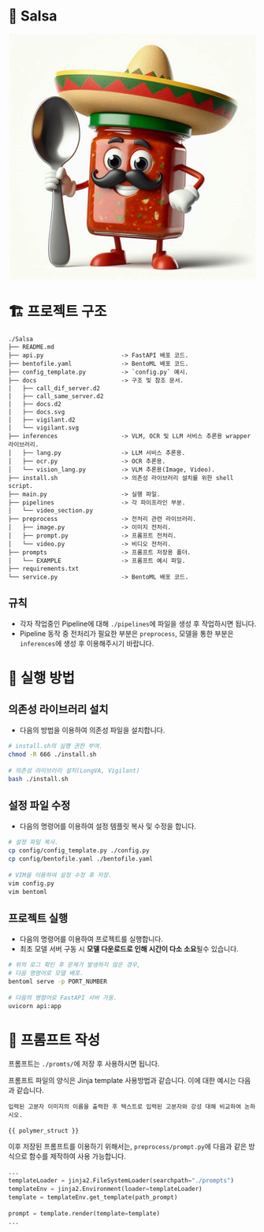 # 💃 Salsa
<p align="center">
  <img 
    src="https://github.com/kms7530/Salsa/blob/main/docs/IMG_1206.png?raw=true" 
    alt="사우론의 눈"
    style="width: 500px;"
  />
</p>

# 🏗️ 프로젝트 구조
```plain text
./Salsa
├── README.md
├── api.py 						-> FastAPI 배포 코드.
├── bentofile.yaml              -> BentoML 배포 코드.
├── config_template.py          -> `config.py` 예시. 
├── docs                		-> 구조 및 참조 문서. 
│   ├── call_dif_server.d2
│   ├── call_same_server.d2
│   ├── docs.d2
│   ├── docs.svg
│   ├── vigilant.d2
│   └── vigilant.svg
├── inferences          		-> VLM, OCR 및 LLM 서비스 추론용 wrapper 라이브러리.
│   ├── lang.py         		-> LLM 서비스 추론용. 
│   ├── ocr.py          		-> OCR 추론용. 
│   └── vision_lang.py  		-> VLM 추론용(Image, Video). 
├── install.sh          		-> 의존성 라이브러리 설치를 위한 shell script. 
├── main.py             		-> 실행 파일. 
├── pipelines           		-> 각 파이프라인 부분. 
│   └── video_section.py
├── preprocess          		-> 전처리 관련 라이브러리. 
│   ├── image.py        		-> 이미지 전처리. 
│   ├── prompt.py       		-> 프롬프트 전처리. 
│   └── video.py        		-> 비디오 전처리. 
├── prompts             		-> 프롬프트 저장용 폴더. 
│   └── EXAMPLE         		-> 프롬프트 예시 파일. 
├── requirements.txt
└── service.py                  -> BentoML 배포 코드. 
```

## 규칙
- 각자 작업중인 Pipeline에 대해 `./pipelines`에 파일을 생성 후 작업하시면 됩니다. 
- Pipeline 동작 중 전처리가 필요한 부분은 `preprocess`, 모델을 통한 부분은 `inferences`에 생성 후 이용해주시기 바랍니다. 

# 🚀 실행 방법
## 의존성 라이브러리 설치
- 다음의 방법을 이용하여 의존성 파일을 설치합니다. 
```bash
# install.sh의 실행 권한 부여. 
chmod -R 666 ./install.sh

# 의존성 라이브러리 설치(LongVA, Vigilant)
bash ./install.sh
```

## 설정 파일 수정
- 다음의 명령어를 이용하여 설정 템플릿 복사 및 수정을 합니다. 
```bash
# 설정 파일 복사. 
cp config/config_template.py ./config.py
cp config/bentofile.yaml ./bentofile.yaml

# VIM을 이용하여 설정 수정 후 저장. 
vim config.py
vim bentoml
```

## 프로젝트 실행
- 다음의 명령어를 이용하여 프로젝트를 실행합니다. 
- 최초 모델 서버 구동 시 <b>모델 다운로드로 인해 시간이 다소 소요</b>될수 있습니다. 
```bash
# 위의 로그 확인 후 문제가 발생하지 않은 경우,
# 다음 명령어로 모델 배포. 
bentoml serve -p PORT_NUMBER

# 다음의 명령어로 FastAPI 서버 가동. 
uvicorn api:app
```

# 📝 프롬프트 작성
프롬프트는 `./promts/`에 저장 후 사용하시면 됩니다. 

프롬프트 파일의 양식은 Jinja template 사용방법과 같습니다. 이에 대한 예시는 다음과 같습니다. 

```plain text
입력된 고분자 이미지의 이름을 출력한 후 텍스트로 입력된 고분자와 강성 대해 비교하여 논하시오. 

{{ polymer_struct }}
```

이후 저장된 프롬프트를 이용하기 위해서는, `preprocess/prompt.py`에 다음과 같은 방식으로 함수를 제작하여 사용 가능합니다. 
```python
...
templateLoader = jinja2.FileSystemLoader(searchpath="./prompts")
templateEnv = jinja2.Environment(loader=templateLoader)
template = templateEnv.get_template(path_prompt)

prompt = template.render(template=template)
...
```
